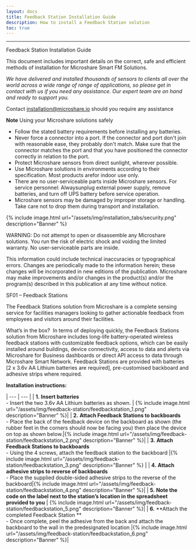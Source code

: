 ```yaml
---
layout: docs
title: Feedback Station Installation Guide
description: How to install a Feedback Station solution
toc: true
---
```


---------------------------------------

Feedback Station Installation Guide

This document includes important details on the correct, safe and efficient methods of installation for Microshare Smart FM Solutions.

_We have delivered and installed thousands of sensors to clients all over the world across a wide range of range of applications, so please get in contact with us if you need any assistance. Our expert team are on hand and ready to support you._

Contact [installation@microshare.io](mailto:installation@microshare.io) should you require any assistance


**Note** Using your Microshare solutions safely

- Follow the stated battery requirements before installing any batteries. 
- Never force a connector into a port. If the connector and port don&#39;t join with reasonable ease, they probably don&#39;t match. Make sure that the connector matches the port and that you have positioned the connector correctly in relation to the port.
- Protect Microshare sensors from direct sunlight, wherever possible.
- Use Microshare solutions in environments according to their specification. Most products arefor indoor use only. 
- There are no user-serviceable parts inside Microshare sensors. For service personnel: Alwaysunplug external power supply, remove batteries, and turn off UPS battery before service operation. 
- Microshare sensors may be damaged by improper storage or handling. Take care not to drop them during transport and installation.

{% include image.html url="/assets/img/installation_tabs/security.png" description="Banner" %}

WARNING: Do not attempt to open or disassemble any Microshare solutions. You run the risk of electric shock and voiding the limited warranty. No user-serviceable parts are inside.

This information could include technical inaccuracies or typographical errors. Changes are periodically made to the information herein; these changes will be incorporated in new editions of the publication. Microshare may make improvements and/or changes in the product(s) and/or the program(s) described in this publication at any time without notice.

SF01 – Feedback Stations

The Feedback Stations solution from Microshare is a complete sensing service for facilities managers looking to gather actionable feedback from employees and visitors around their facilities. 

What’s in the box?  In terms of deploying quickly, the Feedback Stations solution from Microshare includes long-life battery-operated wireless feedback stations with customizable feedback options, which can be easily installed around buildings, device connectivity, access to data and alerts via Microshare for Business dashboards or direct API access to data through Microshare Smart Network. Feedback Stations are provided with batteries [2 x 3.6v AA Lithium batteries are required], pre-customised backboard and adhesive strips where required.


**Installation instructions:**

| --- | --- |
| **1.** **Insert batteries** <br> -	Insert the two 3.6v AA Lithium batteries as shown.  | {% include image.html url="/assets/img/feedback-station/feedbackstation_1.png" description="Banner" %}|
| **2.** **Attach Feedback Stations to backboards** <br> -	Place the back of the feedback device on the backboard as shown (the rubber feet in the corners should now be facing you) then place the device on top as shown below.|{% include image.html url="/assets/img/feedback-station/feedbackstation_2.png" description="Banner" %}|
| **3.** **Attach Feedback Stations to backboards** <br> -	Using the 4 screws, attach the feedback station to the backboard  |{% include image.html url="/assets/img/feedback-station/feedbackstation_3.png" description="Banner" %} |
| **4.** **Attach adhesive strips to reverse of backboards** <br> -	Place the supplied double-sided adhesive strips to the reverse of the backboard|{% include image.html url="/assets/img/feedback-station/feedbackstation_4.png" description="Banner" %}|
| **5.** **Note the code on the label next to the station’s location in the spreadsheet provided to you** | {% include image.html url="/assets/img/feedback-station/feedbackstation_5.png" description="Banner" %}|
| **6.** **Attach the completed Feedback Station ** <br> -	Once complete, peel the adhesive from the back and attach the backboard to the wall in the predesignated location |{% include image.html url="/assets/img/feedback-station/feedbackstation_6.png" description="Banner" %}|


<style>
    tr td:first-child {
        width:60%;
    }

    tr td:nth-child(2) {
        width:40%;
    }
</style>
